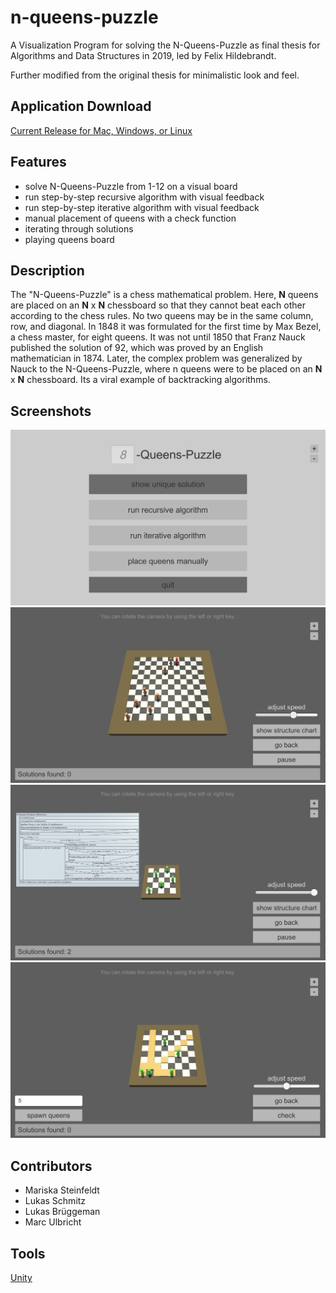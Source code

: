 # n-queens-puzzle

A Visualization Program for solving the N-Queens-Puzzle as final thesis for Algorithms and Data Structures in 2019, led by Felix Hildebrandt.

Further modified from the original thesis for minimalistic look and feel.

## Application Download

[Current Release for Mac, Windows, or Linux](https://github.com/fhildeb/n-queens-puzzle/releases)

## Features

- solve N-Queens-Puzzle from 1-12 on a visual board
- run step-by-step recursive algorithm with visual feedback
- run step-by-step iterative algorithm with visual feedback
- manual placement of queens with a check function
- iterating through solutions
- playing queens board

## Description

The "N-Queens-Puzzle" is a chess mathematical problem. Here, **N** queens are placed on an **N** x **N** chessboard so that they cannot beat each other according to the chess rules. No two queens may be in the same column, row, and diagonal. In 1848 it was formulated for the first time by Max Bezel, a chess master, for eight queens. It was not until 1850 that Franz Nauck published the solution of 92, which was proved by an English mathematician in 1874. Later, the complex problem was generalized by Nauck to the N-Queens-Puzzle, where n queens were to be placed on an **N** x **N** chessboard. Its a viral example of backtracking algorithms.

## Screenshots 

![N-Queens-Problem Screenshot 1](/img/n-queens-problem-screen_01.png)
![N-Queens-Problem Screenshot 2](/img/n-queens-problem-screen_02.png)
![N-Queens-Problem Screenshot 3](/img/n-queens-problem-screen_03.png)
![N-Queens-Problem Screenshot 4](/img/n-queens-problem-screen_04.png)

## Contributors 

- Mariska Steinfeldt
- Lukas Schmitz
- Lukas Brüggeman
- Marc Ulbricht

## Tools

[Unity](https://unity.com/)